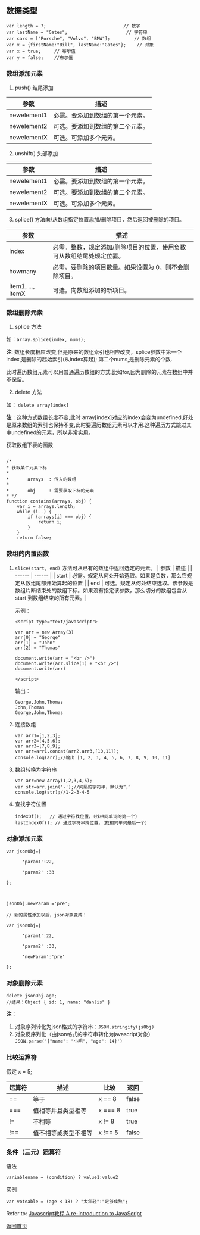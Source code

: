 ## 数据类型

```
var length = 7;                             // 数字
var lastName = "Gates";                      // 字符串
var cars = ["Porsche", "Volvo", "BMW"];         // 数组
var x = {firstName:"Bill", lastName:"Gates"};    // 对象 
var x = true;     // 布尔值
var y = false;    //布尔值
```

### 数组添加元素
1. push() 结尾添加

| 参数 | 描述 | 
| ------ | ------  |
| newelement1	| 必需。要添加到数组的第一个元素。|
| newelement2	| 可选。要添加到数组的第二个元素。|
| newelementX	| 可选。可添加多个元素。|

2. unshift() 头部添加

| 参数 | 描述 | 
| ------ | ------  |
| newelement1	| 必需。要添加到数组的第一个元素。|
| newelement2	| 可选。要添加到数组的第二个元素。|
| newelementX	| 可选。可添加多个元素。|

3. splice() 方法向/从数组指定位置添加/删除项目，然后返回被删除的项目。

| 参数 | 描述 | 
| ------ | ------  |
| index	| 必需。整数，规定添加/删除项目的位置，使用负数可从数组结尾处规定位置。|
| howmany	| 必需。要删除的项目数量。如果设置为 0，则不会删除项目。|
| item1, ..., itemX	| 可选。向数组添加的新项目。|


### 数组删除元素
1. splice 方法

如：```array.splice(index, nums);```

__注__: 数组长度相应改变,但是原来的数组索引也相应改变，splice参数中第一个index,是删除的起始索引(从index算起); 第二个nums,是删除元素的个数.

此时遍历数组元素可以用普通遍历数组的方式,比如for,因为删除的元素在数组中并不保留。


2. delete 方法

如： ```delete array[index] ```

__注__：这种方式数组长度不变,此时 array[index]对应的index会变为undefined,好处是原来数组的索引也保持不变,此时要遍历数组元素可以才用.这种遍历方式跳过其中undefined的元素，所以非常实用。

获取数组下表的函数

```

/*
* 获取某个元素下标
*
*       arrays  : 传入的数组
*
*       obj     : 需要获取下标的元素
* */
function contains(arrays, obj) {
    var i = arrays.length;
    while (i--) {
        if (arrays[i] === obj) {
            return i;
        }
    }
    return false;
```
### 数组的内置函数

1. ```slice(start, end)``` 方法可从已有的数组中返回选定的元素。
    | 参数 | 描述 |
    | ------ | ------  |
    | start | 必需。规定从何处开始选取。如果是负数，那么它规定从数组尾部开始算起的位置 |
    | end   | 可选。规定从何处结束选取。该参数是数组片断结束处的数组下标。如果没有指定该参数，那么切分的数组包含从 start 到数组结束的所有元素。|

    示例：

    ```
    <script type="text/javascript">

    var arr = new Array(3)
    arr[0] = "George"
    arr[1] = "John"
    arr[2] = "Thomas"

    document.write(arr + "<br />")
    document.write(arr.slice(1) + "<br />")
    document.write(arr)

    </script>
    ```

    输出：

    ```
    George,John,Thomas
    John,Thomas
    George,John,Thomas
    ```

2. 连接数组

    ```
    var arr1=[1,2,3];
    var arr2=[4,5,6];
    var arr3=[7,8,9];
    var arr=arr1.concat(arr2,arr3,[10,11]);
    console.log(arr);//输出 [1, 2, 3, 4, 5, 6, 7, 8, 9, 10, 11]
    ```

3. 数组转换为字符串

    ```
    var arr=new Array(1,2,3,4,5);
    var str=arr.join('-');//间隔的字符串，默认为“，”
    console.log(str);//1-2-3-4-5
    ```

4. 查找字符位置

    ```
    indexOf();   // 通过字符找位置，（找相同单词的第一个）
    lastIndexOf(); // 通过字符串找位置，（找相同单词最后一个）
    ```

### 对象添加元素

```
var jsonObj={

      'param1':22,

      'param2' :33

};

 

jsonObj.newParam ='pre';

// 新的属性添加以后，json对象变成：

var jsonObj={

      'param1':22,

      'param2' :33,

      'newParam':'pre'

};
```

### 对象删除元素

```
delete jsonObj.age;
//结果：Object { id: 1, name: "danlis" }
```

__注__： 
1. 对象序列转化为json格式的字符串：```JSON.stringify(jsObj)```
2. 对象反序列化（由json格式的字符串转化为javascript对象）```JSON.parse('{"name": "小明", "age": 14}')```


### 比较运算符

假定 x = 5;

| 运算符 | 描述 | 比较 | 返回 |
| ------ | ------ | ------ |------ |
| == | 等于     | x == 8      | false |
| === | 值相等并且类型相等  | x === 8 | true |
| != | 不相等     | x != 8      | true |
| !== | 值不相等或类型不相等  | x !== 5 | false |

### 条件（三元）运算符

语法

```
variablename = (condition) ? value1:value2
```


实例

```
var voteable = (age < 18) ? "太年轻":"足够成熟";
```


Refer to: [Javascript教程 A re-introduction to JavaScript](https://developer.mozilla.org/en-US/docs/Web/JavaScript/A_re-introduction_to_JavaScript)

[返回首页](/index.html)